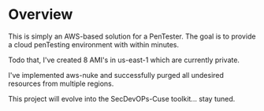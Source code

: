 # Overview
This is simply an AWS-based solution for a PenTester.  The goal is to 
provide a cloud penTesting environment with within minutes.

Todo that, I've created 8 AMI's in us-east-1 which are currently private.

I've implemented aws-nuke and successfully purged all undesired resources from multiple regions.

This project will evolve into the SecDevOPs-Cuse toolkit... stay tuned.
